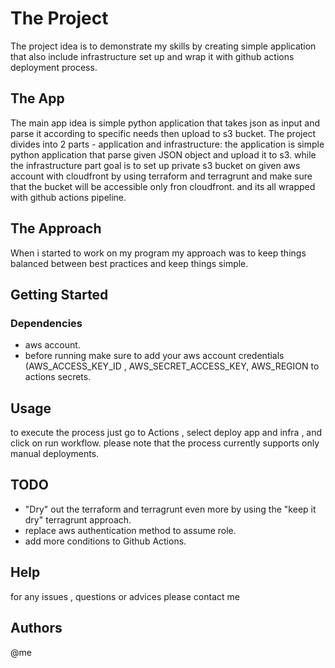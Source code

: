 
# The Project
The project idea is to demonstrate my skills by creating simple application that also include infrastructure set up and wrap it with github actions deployment process.

## The App
The main app idea is simple python application that takes json as input and parse it according to specific needs then upload to s3 bucket.
The project divides into 2 parts - application and infrastructure:
the application is simple python application that parse given JSON object and upload it to s3.
while the infrastructure part goal is to set up private s3 bucket on given aws account with cloudfront by using terraform and terragrunt and make sure that the bucket will be accessible only fron cloudfront. 
and its all wrapped with github actions pipeline.

## The Approach
When i started to work on my program my approach was to keep things balanced between best practices and keep things simple.

## Getting Started

### Dependencies
* aws account.
* before running make sure to add your aws account credentials (AWS_ACCESS_KEY_ID , AWS_SECRET_ACCESS_KEY, AWS_REGION to actions secrets.

## Usage
to execute the process just go to Actions , select deploy app and infra , and click on run workflow.
please note that the process currently supports only manual deployments.

## TODO
* "Dry" out the terraform and terragrunt even more by using the "keep it dry" terragrunt approach.
* replace aws authentication method to assume role.
* add more conditions to Github Actions.

## Help
for any issues , questions or advices please contact me

## Authors
@me
